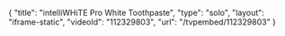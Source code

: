 {
    "title": "intelliWHiTE Pro White Toothpaste",
    "type": "solo",
    "layout": "iframe-static",
    "videoId": "112329803",
    "url": "\/tvpembed\/112329803"
}